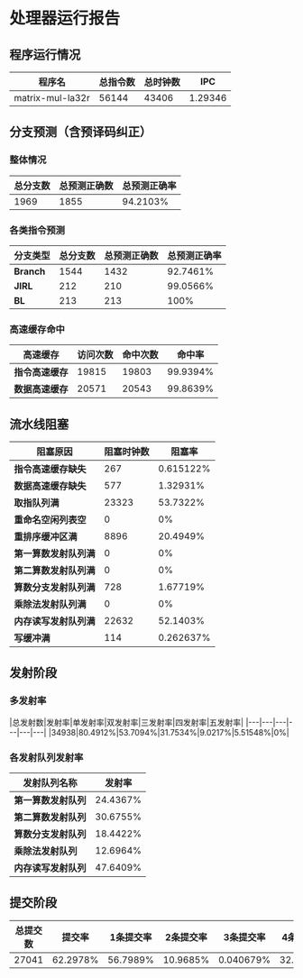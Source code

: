 # 处理器运行报告
## 程序运行情况
|程序名|总指令数|总时钟数|IPC|
|---|---|---|---|
|matrix-mul-la32r|56144|43406|1.29346|

## 分支预测（含预译码纠正）
### 整体情况
|总分支数|总预测正确数|总预测正确率|
|---|---|---|
|1969|1855|94.2103%|

### 各类指令预测
|分支类型|总分支数|总预测正确数|总预测正确率|
|---|---|---|---|
|**Branch**| 1544 | 1432 | 92.7461%|
|**JIRL**| 212 | 210 | 99.0566%|
|**BL**| 213 | 213 | 100%|

### 高速缓存命中
|高速缓存|访问次数|命中次数|命中率|
|---|---|---|---|
|**指令高速缓存**| 19815 | 19803 | 99.9394%|
|**数据高速缓存**| 20571 | 20543 | 99.8639%|
## 流水线阻塞
|阻塞原因|阻塞时钟数|阻塞率|
|---|---|---|
|**指令高速缓存缺失**| 267 | 0.615122%|
|**数据高速缓存缺失**| 577 | 1.32931%|
|**取指队列满**| 23323 | 53.7322%|
|**重命名空闲列表空**|0 | 0%|
|**重排序缓冲区满**|8896 | 20.4949%|
|**第一算数发射队列满**|0 | 0%|
|**第二算数发射队列满**|0 | 0%|
|**算数分支发射队列满**|728 | 1.67719%|
|**乘除法发射队列满**|0 | 0%|
|**内存读写发射队列满**|22632 | 52.1403%|
|**写缓冲满**|114 | 0.262637%|

## 发射阶段
### 多发射率
|总发射数|发射率|单发射率|双发射率|三发射率|四发射率|五发射率|
|---|---|---|---|---|---|
|34938|80.4912%|53.7094%|31.7534%|9.0217%|5.51548%|0%|

### 各发射队列发射率
|发射队列名称|发射率|
|---|---|
|**第一算数发射队列**|24.4367%|
|**第二算数发射队列**|30.6755%|
|**算数分支发射队列**|18.4422%|
|**乘除法发射队列**|12.6964%|
|**内存读写发射队列**|47.6409%|

## 提交阶段
|总提交数|提交率|1条提交率|2条提交率|3条提交率|4条提交率|
|---|---|---|---|---|---|
|27041|62.2978%|56.7989%|10.9685%|0.040679%|32.1919%|
